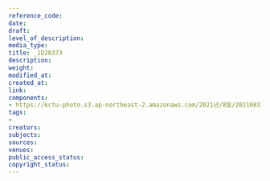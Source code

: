 ```yaml
---
reference_code: 
date: 
draft: 
level_of_description: 
media_type: 
title: _1D20373
description: 
weight: 
modified_at: 
created_at: 
link: 
components:
- https://kctu-photo.s3.ap-northeast-2.amazonaws.com/2021년/8월/20210831_보건의료노조+총파업지지+민주노총+시민사회+공동기자회견/_1D20373.jpg
tags:
- 
creators: 
subjects: 
sources: 
venues: 
public_access_status: 
copyright_status: 
---
```

